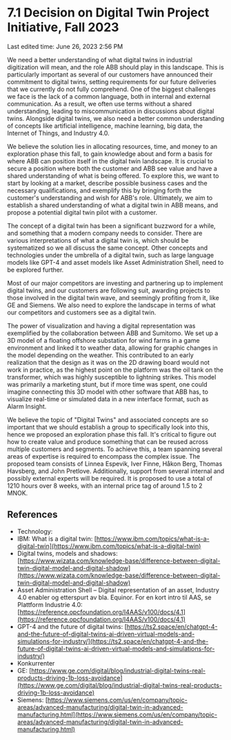 # 7.1 Decision on Digital Twin Project Initiative, Fall 2023

Last edited time: June 26, 2023 2:56 PM

We need a better understanding of what digital twins in industrial digitization will mean, and the role ABB should play in this landscape. This is particularly important as several of our customers have announced their commitment to digital twins, setting requirements for our future deliveries that we currently do not fully comprehend. One of the biggest challenges we face is the lack of a common language, both in internal and external communication. As a result, we often use terms without a shared understanding, leading to miscommunication in discussions about digital twins. Alongside digital twins, we also need a better common understanding of concepts like artificial intelligence, machine learning, big data, the Internet of Things, and Industry 4.0.

We believe the solution lies in allocating resources, time, and money to an exploration phase this fall, to gain knowledge about and form a basis for where ABB can position itself in the digital twin landscape. It is crucial to secure a position where both the customer and ABB see value and have a shared understanding of what is being offered. To explore this, we want to start by looking at a market, describe possible business cases and the necessary qualifications, and exemplify this by bringing forth the customer's understanding and wish for ABB's role. Ultimately, we aim to establish a shared understanding of what a digital twin in ABB means, and propose a potential digital twin pilot with a customer.

The concept of a digital twin has been a significant buzzword for a while, and something that a modern company needs to consider. There are various interpretations of what a digital twin is, which should be systematized so we all discuss the same concept. Other concepts and technologies under the umbrella of a digital twin, such as large language models like GPT-4 and asset models like Asset Administration Shell, need to be explored further.

Most of our major competitors are investing and partnering up to implement digital twins, and our customers are following suit, awarding projects to those involved in the digital twin wave, and seemingly profiting from it, like GE and Siemens. We also need to explore the landscape in terms of what our competitors and customers see as a digital twin.

The power of visualization and having a digital representation was exemplified by the collaboration between ABB and Sumitomo. We set up a 3D model of a floating offshore substation for wind farms in a game environment and linked it to weather data, allowing for graphic changes in the model depending on the weather. This contributed to an early realization that the design as it was on the 2D drawing board would not work in practice, as the highest point on the platform was the oil tank on the transformer, which was highly susceptible to lightning strikes. This model was primarily a marketing stunt, but if more time was spent, one could imagine connecting this 3D model with other software that ABB has, to visualize real-time or simulated data in a new interface format, such as Alarm Insight.

We believe the topic of "Digital Twins" and associated concepts are so important that we should establish a group to specifically look into this, hence we proposed an exploration phase this fall. It's critical to figure out how to create value and produce something that can be reused across multiple customers and segments. To achieve this, a team spanning several areas of expertise is required to encompass the complex issue. The proposed team consists of Linnea Espevik, Iver Finne, Håkon Berg, Thomas Havsberg, and John Pretlove. Additionally, support from several internal and possibly external experts will be required. It is proposed to use a total of 1210 hours over 8 weeks, with an internal price tag of around 1.5 to 2 MNOK.

## References

- Technology:
- IBM: What is a digital twin: [https://www.ibm.com/topics/what-is-a-digital-twin](https://www.ibm.com/topics/what-is-a-digital-twin)
- Digital twins, models and shadows: [https://www.wizata.com/knowledge-base/difference-between-digital-twin-digital-model-and-digital-shadow](https://www.wizata.com/knowledge-base/difference-between-digital-twin-digital-model-and-digital-shadow)
- Asset Administration Shell – Digital representation of an asset, Industry 4.0 enabler og etterspurt av bla. Equinor. For en kort intro til AAS, se Plattform Industrie 4.0: [https://reference.opcfoundation.org/I4AAS/v100/docs/4.1](https://reference.opcfoundation.org/I4AAS/v100/docs/4.1)
- GPT-4 and the future of digital twins: [https://ts2.space/en/chatgpt-4-and-the-future-of-digital-twins-ai-driven-virtual-models-and-simulations-for-industry/](https://ts2.space/en/chatgpt-4-and-the-future-of-digital-twins-ai-driven-virtual-models-and-simulations-for-industry/)
- Konkurrenter
- GE: [https://www.ge.com/digital/blog/industrial-digital-twins-real-products-driving-1b-loss-avoidance](https://www.ge.com/digital/blog/industrial-digital-twins-real-products-driving-1b-loss-avoidance)
- Siemens: [https://www.siemens.com/us/en/company/topic-areas/advanced-manufacturing/digital-twin-in-advanced-manufacturing.html](https://www.siemens.com/us/en/company/topic-areas/advanced-manufacturing/digital-twin-in-advanced-manufacturing.html)